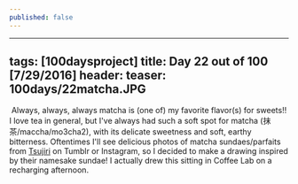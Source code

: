 ```yaml
---
published: false
---
```

---
tags: [100daysproject]
title: Day 22 out of 100 [7/29/2016]
header:
  teaser: 100days/22matcha.JPG
---

<img src="{{ site.url }}{{ site.baseurl }}/images/100days/22matcha.JPG" alt="">
Always, always, always matcha is (one of) my favorite flavor(s) for sweets!!  I love tea in general, but I've always had such a soft spot for matcha (抹茶/maccha/mo3cha2), with its delicate sweetness and soft, earthy bitterness.  Oftentimes I'll see delicious photos of matcha sundaes/parfaits from <a href="http://tsujiri-global.com/menu.html" target="_blank">Tsujiri</a> on Tumblr or Instagram, so I decided to make a drawing inspired by their namesake sundae!  I actually drew this sitting in Coffee Lab on a recharging afternoon.
